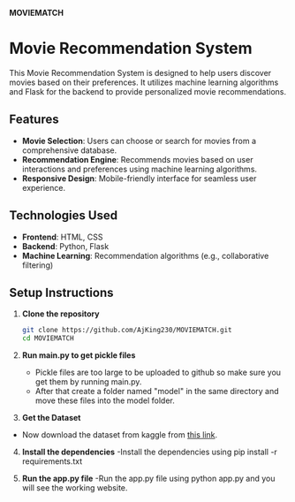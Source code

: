 **MOVIEMATCH**
# Movie Recommendation System

This Movie Recommendation System is designed to help users discover movies based on their preferences. It utilizes machine learning algorithms and Flask for the backend to provide personalized movie recommendations.

## Features

- **Movie Selection**: Users can choose or search for movies from a comprehensive database.
- **Recommendation Engine**: Recommends movies based on user interactions and preferences using machine learning algorithms.
- **Responsive Design**: Mobile-friendly interface for seamless user experience.

## Technologies Used

- **Frontend**: HTML, CSS
- **Backend**: Python, Flask
- **Machine Learning**: Recommendation algorithms (e.g., collaborative filtering)

## Setup Instructions

1. **Clone the repository**

   ```bash
   git clone https://github.com/AjKing230/MOVIEMATCH.git
   cd MOVIEMATCH
2. **Run main.py to get pickle files**
    - Pickle files are too large to be uploaded to github so make sure you get them by running main.py.
    - After that create a folder named "model" in the same directory and move these files into the model folder.
    
3. **Get the Dataset**
  - Now download the dataset from kaggle from [this link](https://www.kaggle.com/datasets/tmdb/tmdb-movie-metadata).
    
4. **Install the dependencies**
   -Install the dependencies using pip install -r requirements.txt

5. **Run the app.py file**
   -Run the app.py file using python app.py and you will see the working website.
